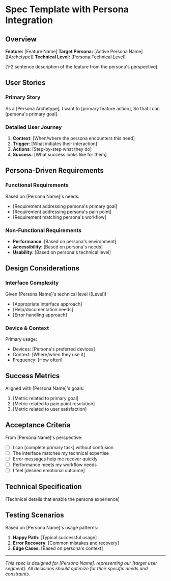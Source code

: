 # Spec Template with Persona Integration

## Overview

**Feature:** [Feature Name]
**Target Persona:** [Active Persona Name] ([Archetype])
**Technical Level:** [Persona Technical Level]

[1-2 sentence description of the feature from the persona's perspective]

## User Stories

### Primary Story
As a [Persona Archetype],
I want to [primary feature action],
So that I can [persona's primary goal].

### Detailed User Journey
1. **Context**: [When/where the persona encounters this need]
2. **Trigger**: [What initiates their interaction]
3. **Actions**: [Step-by-step what they do]
4. **Success**: [What success looks like for them]

## Persona-Driven Requirements

### Functional Requirements
Based on [Persona Name]'s needs:
- [Requirement addressing persona's primary goal]
- [Requirement addressing persona's pain point]
- [Requirement matching persona's workflow]

### Non-Functional Requirements
- **Performance**: [Based on persona's environment]
- **Accessibility**: [Based on persona's needs]
- **Usability**: [Based on persona's technical level]

## Design Considerations

### Interface Complexity
Given [Persona Name]'s technical level ([Level]):
- [Appropriate interface approach]
- [Help/documentation needs]
- [Error handling approach]

### Device & Context
Primary usage:
- Devices: [Persona's preferred devices]
- Context: [Where/when they use it]
- Frequency: [How often]

## Success Metrics

Aligned with [Persona Name]'s goals:
1. [Metric related to primary goal]
2. [Metric related to pain point resolution]
3. [Metric related to user satisfaction]

## Acceptance Criteria

From [Persona Name]'s perspective:
- [ ] I can [complete primary task] without confusion
- [ ] The interface matches my technical expertise
- [ ] Error messages help me recover quickly
- [ ] Performance meets my workflow needs
- [ ] I feel [desired emotional outcome]

## Technical Specification

[Technical details that enable the persona experience]

## Testing Scenarios

Based on [Persona Name]'s usage patterns:
1. **Happy Path**: [Typical successful usage]
2. **Error Recovery**: [Common mistakes and recovery]
3. **Edge Cases**: [Based on persona's context]

---
*This spec is designed for [Persona Name], representing our [target user segment]. 
All decisions should optimize for their specific needs and constraints.*